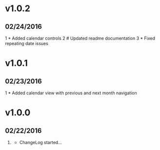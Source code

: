 # v1.0.2
## 02/24/2016

1 [](#new)
	* Added calendar controls
2 [](#improved)
	# Updated readme documentation
3 [](#bugfixes)
	* Fixed repeating date issues

# v1.0.1
## 02/23/2016

1 [](#new)
	* Added calendar view with previous and next month navigation

# v1.0.0
## 02/22/2016

1. [](#new)
    * ChangeLog started...